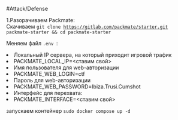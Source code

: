 #Attack/Defense

1.Разорачиваем Packmate:<br>
Скачиваем <code>git clone https://gitlab.com/packmate/starter.git packmate-starter && cd packmate-starter</code>

Меняем файл `.env `:
<li>Локальный IP сервера, на который приходит игровой трафик </li>
<li>PACKMATE_LOCAL_IP=<ставим свой>  </li>
<li>Имя пользователя для web-авторизации </li>
<li>PACKMATE_WEB_LOGIN=ctf </li>
<li>Пароль для web-авторизации </li>
<li>PACKMATE_WEB_PASSWORD=Ibiza.Trusi.Cumshot </li>
<li>Интерфейс для перехвата: </li>
<li>PACKMATE_INTERFACE=<ставим свой> </li>

запускаем контейнер `sudo docker compose up -d`
